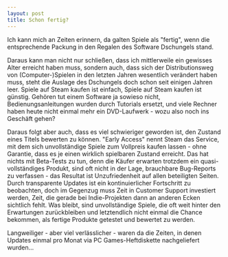 ```yaml
---
layout: post
title: Schon fertig?
---
```


Ich kann mich an Zeiten erinnern, da galten Spiele als "fertig", wenn die entsprechende Packung in den Regalen des Software Dschungels stand.

Daraus kann man nicht nur schließen, dass ich mittlerweile ein gewisses Alter erreicht haben muss, sondern auch, dass sich der Distributionsweg von (Computer-)Spielen in den letzten Jahren wesentlich verändert haben muss, steht die Auslage des Dschungels doch schon seit einigen Jahren leer. Spiele auf Steam kaufen ist einfach, Spiele auf Steam kaufen ist günstig. Gehören tut einem Software ja sowieso nicht, Bedienungsanleitungen wurden durch Tutorials ersetzt, und viele Rechner haben heute nicht einmal mehr ein DVD-Laufwerk - wozu also noch ins Geschäft gehen?

Daraus folgt aber auch, dass es viel schwieriger geworden ist, den Zustand eines Titels bewerten zu können. "Early Access" nennt Steam das Service, mit dem sich unvollständige Spiele zum Vollpreis kaufen lassen - ohne Garantie, dass es je einen wirklich spielbaren Zustand erreicht. Das hat nichts mit Beta-Tests zu tun, denn die Käufer erwarten trotzdem ein quasi-vollständiges Produkt, sind oft nicht in der Lage, brauchbare Bug-Reports zu verfassen - das Resultat ist Unzufriedenheit auf allen beteiligten Seiten. Durch transparente Updates ist ein kontinuierlicher Fortschritt zu beobachten, doch im Gegenzug muss Zeit in Customer Support investiert werden, Zeit, die gerade bei Indie-Projekten dann an anderen Ecken sichtlich fehlt. Was bleibt, sind unvollständige Spiele, die oft weit hinter den Erwartungen zurückbleiben und letztendlich nicht einmal die Chance bekommen, als fertige Produkte getestet und bewertet zu werden. 

Langweiliger - aber viel verlässlicher - waren da die Zeiten, in denen Updates einmal pro Monat via PC Games-Heftdiskette nachgeliefert wurden...
